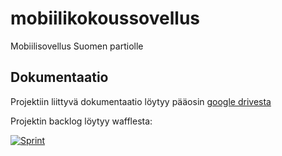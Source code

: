 mobiilikokoussovellus
===
Mobiilisovellus Suomen partiolle


Dokumentaatio
---
Projektiin liittyvä dokumentaatio löytyy pääosin [google drivesta](https://drive.google.com/folderview?id=0B_SeXtUrSKDmfk1xZXpVVkNWWlgyYmNyOVBjNF9NNmdUZ2NVLXhXeEVEdkxQNENlZVM3QXM)

Projektin backlog löytyy wafflesta:

[![Sprint](https://badge.waffle.io/partio-scout/mobiilikokoussovellus.svg?label=sprint&title=Backlog)](http://waffle.io/partio-scout/mobiilikokoussovellus)
